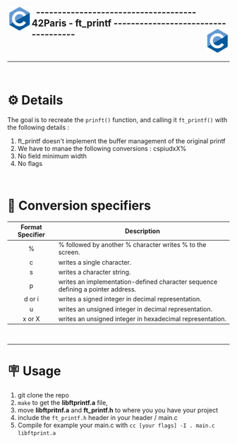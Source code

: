 ## <img src="https://github.com/devicons/devicon/blob/master/icons/c/c-original.svg" title="C" alt="C Logo" width="55" height="55" align="left" />&nbsp;   ------------------------------------- 42Paris - ft_printf ------------------------------------ <img src="https://github.com/devicons/devicon/blob/master/icons/c/c-original.svg" title="C" alt="C Logo" width="55" height="55" align="right" />&nbsp;
</br>
<hr/>
</br>

# ⚙️ Details 

The goal is to recreate the ```prinft()``` function, and calling it ```ft_printf()``` with the following details :
1. ft_printf doesn't implement the buffer management of the original printf
2. We have to manae the following conversions : cspiudxX%
3. No field minimum width
4. No flags 

</br>

# 📖 Conversion specifiers

<table>
    <thead>
        <tr>
            <th>Format Specifier</th>
            <th>Description</th>
        </tr>
    </thead>
    <tbody>
	</thead>
        <tr>
            <td align="center">%</td>
            <td>% followed by another % character writes % to the screen.</td>
        </tr>
        <tr>
            <td align="center">c</td>
            <td>writes a single character.</td>
        </tr>
        <tr>
            <td align="center">s</td>
            <td>writes a character string.</td>
        </tr>
        <tr>
            <td align="center">p</td>
            <td>writes an implementation-defined character sequence defining a pointer address.</td>
        </tr>
        <tr>
            <td align="center">d or i</td>
            <td>writes a signed integer in decimal representation.</td>
        </tr>
        <tr>
            <td align="center">u</td>
            <td>writes an unsigned integer in decimal representation.</td>
        </tr>
        <tr>
            <td align="center">x or X</td>
            <td>writes an unsigned integer in hexadecimal representation.</td>
        </tr>
    </tbody>
</table>

</br>
<hr/>

# 🪧 Usage 

 1. git clone the repo
 2. ```make``` to get the **libftprintf.a** file, 
 3. move **libftpritnf.a** and **ft_printf.h** to where you you have your project
 4. include the ```ft_printf.h``` header in your header / main.c
 5. Compile for example your main.c with ```cc [your flags] -I . main.c libftprint.a```
